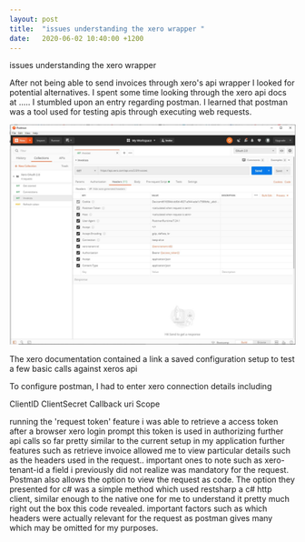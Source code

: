 ```yaml
---
layout: post
title:  "issues understanding the xero wrapper "
date:   2020-06-02 10:40:00 +1200
---
```

issues understanding the xero wrapper 

After not being able to send invoices through xero's api wrapper I looked for potential alternatives. I spent some time looking through the xero api docs at .....  I stumbled upon an entry regarding postman.  I learned that postman was a tool used for testing apis through executing web requests. 


![Image](/assets/postman.JPG)

The xero documentation contained a link a saved configuration setup to test a few basic calls against xeros api



To configure postman, I had to enter xero connection details including

ClientID 
ClientSecret
Callback uri
Scope

  
running the 'request token' feature i was able to retrieve a access token after a browser xero login prompt this token is used in authorizing further api calls
so far pretty similar to the current setup in my application
further features such as  retrieve invoice allowed me to view particular details such as the headers used in the request.. important ones to note such as xero-tenant-id a field i previously did not realize was mandatory for the request. 
Postman also allows the option to view the request as code. The option they presented for c# was a simple method which used restsharp a c# http client, similar enough to the native one for me to understand it pretty much right out the box  this code revealed. important factors such as which headers were actually relevant for the request as postman gives many which may be omitted for my purposes.
